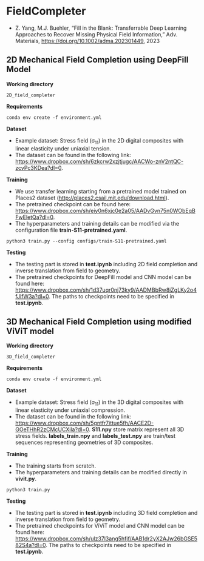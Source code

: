 # FieldCompleter

- Z. Yang, M.J. Buehler, “Fill in the Blank: Transferrable Deep Learning Approaches to Recover Missing Physical Field Information,” Adv. Materials, https://doi.org/10.1002/adma.202301449, 2023


## 2D Mechanical Field Completion using DeepFill Model
**Working directory**
```
2D_field_completer
```
**Requirements**
```
conda env create -f environment.yml
```
**Dataset**
- Example dataset: Stress field (&sigma;<sub>11</sub>) in the 2D digital composites with linear elasticity under uniaxial tension.
- The dataset can be found in the following link: https://www.dropbox.com/sh/6zkcrw2xzjtjugc/AACWo-znV2ntQC-zcvPc3KDea?dl=0.

**Training**
- We use transfer learning starting from a pretrained model trained on Places2 dataset (http://places2.csail.mit.edu/download.html).
- The pretrained checkpoint can be found here: https://www.dropbox.com/sh/eiy0n6xjc0e2a05/AADvGvn75n0WObEqBFwEletQa?dl=0.
- The hyperparameters and training details can be modified via the configuration file **train-S11-pretrained.yaml**.
```
python3 train.py --config configs/train-S11-pretrained.yaml
```

**Testing**
- The testing part is stored in **test.ipynb** including 2D field completion and inverse translation from field to geometry. 
- The pretrained checkpoints for DeepFill model and CNN model can be found here: https://www.dropbox.com/sh/1d37uqr0nj73ky9/AADMBbRw8iZgLKy2o4fJlfW3a?dl=0. The paths to checkpoints need to be specified in **test.ipynb**.

## 3D Mechanical Field Completion using modified ViViT model
**Working directory**
```
3D_field_completer
```
**Requirements**
```
conda env create -f environment.yml
```
**Dataset**
- Example dataset: Stress field (&sigma;<sub>11</sub>) in the 3D digital composites with linear elasticity under uniaxial compression.
- The dataset can be found in the following link: https://www.dropbox.com/sh/5gntfr7ittue5fh/AACE2D-GOeTHhR2zCMcUCXila?dl=0. **S11.npy** store matrix represent all 3D stress fields. **labels_train.npy** and **labels_test.npy** are train/test sequences representing geometries of 3D composites. 

**Training**
- The training starts from scratch.
- The hyperparameters and training details can be modified directly in **vivit.py**.
```
python3 train.py 
```

**Testing**
- The testing part is stored in **test.ipynb** including 3D field completion and inverse translation from field to geometry. 
- The pretrained checkpoints for ViViT model and CNN model can be found here: https://www.dropbox.com/sh/ulz37l3ang5hfjf/AAB1dr2yX2AJw26bGSE582S4a?dl=0. The paths to checkpoints need to be specified in **test.ipynb**.
